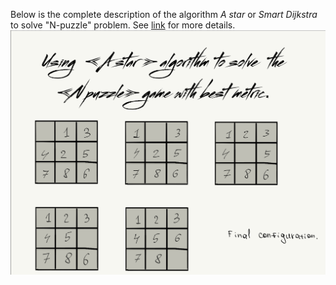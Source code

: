 Below is the complete description of the algorithm _A star_ or _Smart Dijkstra_ to solve 
"N-puzzle" problem. See [link](https://en.wikipedia.org/wiki/15_puzzle) for more details.
![Introduction](./images/Introduction.png)